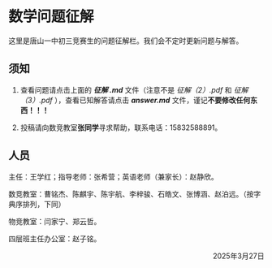 # 数学问题征解
这里是唐山一中初三竞赛生的问题征解栏。我们会不定时更新问题与解答。

## 须知
1. 查看问题请点击上面的 ***征解 .md*** 文件（注意不是 *征解（2）.pdf* 和 *征解（3）.pdf* ），查看已知解答请点击 ***answer.md*** 文件，谨记**不要修改任何东西！！！**

2. 投稿请向数竞教室**张同学**寻求帮助，联系电话：15832588891。

## 人员
主任：王学红；指导老师：张希营；英语老师（兼家长）：赵静欣。

数竞教室：曹铭杰、陈麒宇、陈宇航、李梓骏、石皓文、张博涵、赵泊远。（按字典序排列，下同）

物竞教室：闫家宁、郑云哲。

四层班主任办公室：赵子铭。

<p align="right"> 2025年3月27日 </p>
